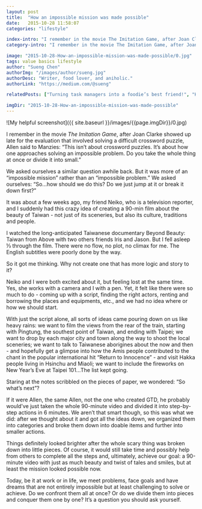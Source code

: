 ```yaml
---
layout: post
title:  "How an impossible mission was made possible"
date:   2015-10-28 11:58:07
categories: "lifestyle"

index-intro: "I remember in the movie The Imitation Game, after Joan Clarke showed up late for the evaluation that involved solving a difficult crossword puzzle, Allen said to Manzies: “This isn’t about crossword puzzles. It’s about how one approaches solving an impossible problem. Do you take the whole thing at once or divide it into small."
category-intro: "I remember in the movie The Imitation Game, after Joan Clarke showed up late for the evaluation that involved solving a difficult crossword puzzle..."

image: "2015-10-28-How-an-impossible-mission-was-made-possible/0.jpg"
tags: value basics lifestyle
author: "Sueng Chen"
authorImg: "/images/author/sueng.jpg"
authorDesc: "Writer, food lover, and aniholic."
authorLink: "https://medium.com/@sueng"

relatedPosts: ["Turning task managers into a foodie’s best friend!", "How a good task management tool can help make your life a lot easier!"]

imgDir: "2015-10-28-How-an-impossible-mission-was-made-possible"
---
```



![My helpful screenshot]({{ site.baseurl }}/images/{{page.imgDir}}/0.jpg)

I remember in the movie *The Imitation Game*, after Joan Clarke showed up late for the evaluation that involved solving a difficult crossword puzzle, Allen said to Manzies: “This isn’t about crossword puzzles. It’s about how one approaches solving an impossible problem. Do you take the whole thing at once or divide it into small.”

We asked ourselves a similar question awhile back. But it was more of an “impossible mission” rather than an “impossible problem.” We asked ourselves: “So...how should we do this? Do we just jump at it or break it down first?”

It was about a few weeks ago, my friend Neiko, who is a television reporter, and I suddenly had this crazy idea of creating a 90-min film about the beauty of Taiwan - not just of its sceneries, but also its culture, traditions and people.

I watched the long-anticipated Taiwanese documentary Beyond Beauty: Taiwan from Above with two others friends Iris and Jason. But I fell asleep ⅓ through the film. There were no flow, no plot, no climax for me. The English subtitles were poorly done by the way.

So it got me thinking. Why not create one that has more logic and story to it?

Neiko and I were both excited about it, but feeling lost at the same time. Yes, she works with a camera and I with a pen. Yet, it felt like there were so much to do - coming up with a script, finding the right actors, renting and borrowing the places and equipments, etc., and we had no idea where or how we should start.

With just the script alone, all sorts of ideas came pouring down on us like heavy rains: we want to film the views from the rear of the train, starting with Pingtung, the southest point of Taiwan, and ending with Taipei; we want to drop by each major city and town along the way to shoot the local sceneries; we want to talk to Taiwanese aborigines about the now and then - and hopefully get a glimpse into how the Amis people contributed to the chant in the popular international hit “Return to Innocence” - and visit Hakka people living in Hsinchu and Miaoli; we want to include the fireworks on New Year’s Eve at Taipei 101...The list kept going.

Staring at the notes scribbled on the pieces of paper, we wondered: “So what’s next”?

If it were Allen, the same Allen, not the one who created GTD, he probably would’ve just taken the whole 90-minute video and divided it into step-by-step actions in 6 minutes. We aren’t that smart though, so this was what we did: after we thought about it and got all the ideas down, we organized them into categories and broke them down into doable items and further into smaller actions.

Things definitely looked brighter after the whole scary thing was broken down into little pieces. Of course, it would still take time and possibly help from others to complete all the steps and, ultimately, achieve our goal: a 90-minute video with just as much beauty and twist of tales and smiles, but at least the mission looked possible now.

Today, be it at work or in life, we meet problems, face goals and have dreams that are not entirely impossible but at least challenging to solve or achieve. Do we confront them all at once? Or do we divide them into pieces and conquer them one by one? It’s a question you should ask yourself.


[jekyll]:      http://jekyllrb.com
[jekyll-gh]:   https://github.com/jekyll/jekyll
[jekyll-help]: https://github.com/jekyll/jekyll-help
